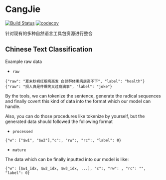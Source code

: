 # CangJie
[![Build Status](https://www.travis-ci.org/tswsxk/CangJie.svg?branch=master)](https://www.travis-ci.org/tswsxk/CangJie)
[![codecov](https://codecov.io/gh/tswsxk/CangJie/branch/master/graph/badge.svg)](https://codecov.io/gh/tswsxk/CangJie)

针对现有的多种自然语言工具包资源进行整合


## Chinese Text Classification

Example raw data

* `raw`

```text
{"raw": "夏末秋初红眼病高发 白领群体患病居高不下", "label": "health"}
{"raw": "损人真是件爆笑又过瘾滴事", "label": "joke"}
```

By the tools, we can tokenize the sentence, generate the radical sequences 
and finally covert this kind of data into the format which our model can handle.

Also, you can do those procedures like tokenize by yourself, but the generated data should followed the following format 

* `processed`

```text
{"w": ["$w1", "$w2"],"c":, "rw":, "rc":, "label": 0}
```

* `mature`

The data which can be finally inputted into our model is like:

```text
{"w": [$w1_idx, $w2_idx, $w3_idx, ...], "c":, "rw": , "rc": "", "label": 0}
```

